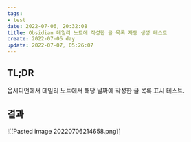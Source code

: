 ```yaml
---
tags: 
- test
date: 2022-07-06, 20:32:08
title: Obsidian 데일리 노트에 작성한 글 목록 자동 생성 테스트
create: 2022-07-06 day 
update: 2022-07-07, 05:26:07
---
```

## TL;DR
옵시디언에서 데일리 노트에서 해당 날짜에 작성한 글 목록 표시 테스트.

## 결과
![[Pasted image 20220706214658.png]]
